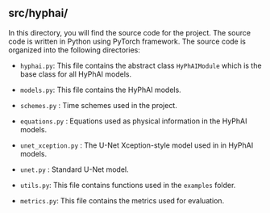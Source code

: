 ## src/hyphai/

In this directory, you will find the source code for the project. The source code is written in Python using PyTorch framework. The source code is organized into the following directories:

  * `hyphai.py`: This file contains the abstract class `HyPhAIModule` which is the base class for all HyPhAI models.

  * `models.py`: This file contains the HyPhAI models.

  * `schemes.py` : Time schemes used in the project.

  * `equations.py` : Equations used as physical information in the HyPhAI models.

  * `unet_xception.py` : The U-Net Xception-style model used in in HyPhAI models.

  * `unet.py` : Standard U-Net model.

  * `utils.py`: This file contains functions used in the `examples` folder.

  * `metrics.py`: This file contains the metrics used for evaluation.
